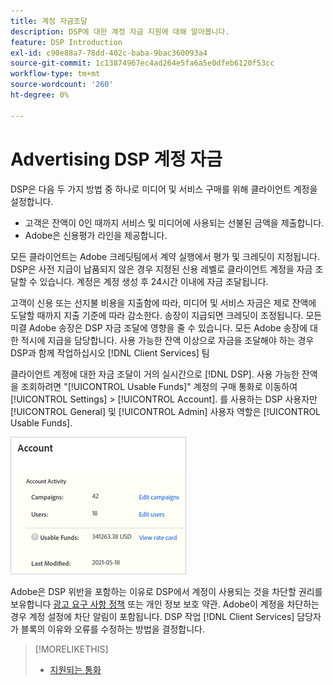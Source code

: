 ```yaml
---
title: 계정 자금조달
description: DSP에 대한 계정 자금 지원에 대해 알아봅니다.
feature: DSP Introduction
exl-id: c90e88a7-78dd-402c-baba-9bac360093a4
source-git-commit: 1c13874967ec4ad264e5fa6a5e0dfeb6120f53cc
workflow-type: tm+mt
source-wordcount: '260'
ht-degree: 0%

---
```


# Advertising DSP 계정 자금

DSP은 다음 두 가지 방법 중 하나로 미디어 및 서비스 구매를 위해 클라이언트 계정을 설정합니다.

* 고객은 잔액이 0인 때까지 서비스 및 미디어에 사용되는 선불된 금액을 제출합니다.
* Adobe은 신용평가 라인을 제공합니다.

모든 클라이언트는 Adobe 크레딧팀에서 계약 실행에서 평가 및 크레딧이 지정됩니다. DSP은 사전 지급이 납품되지 않은 경우 지정된 신용 레벨로 클라이언트 계정을 자금 조달할 수 있습니다. 계정은 계정 생성 후 24시간 이내에 자금 조달됩니다.

고객이 신용 또는 선지불 비용을 지출함에 따라, 미디어 및 서비스 자금은 제로 잔액에 도달할 때까지 지출 기준에 따라 감소한다. 송장이 지급되면 크레딧이 조정됩니다. 모든 미결 Adobe 송장은 DSP 자금 조달에 영향을 줄 수 있습니다. 모든 Adobe 송장에 대한 적시에 지급을 담당합니다. 사용 가능한 잔액 이상으로 자금을 조달해야 하는 경우 DSP과 함께 작업하십시오 [!DNL Client Services] 팀

클라이언트 계정에 대한 자금 조달이 거의 실시간으로 [!DNL DSP]. 사용 가능한 잔액을 조회하려면 &quot;[!UICONTROL Usable Funds]&quot; 계정의 구매 통화로 이동하여 [!UICONTROL Settings] > [!UICONTROL Account]. 를 사용하는 DSP 사용자만 [!UICONTROL General] 및 [!UICONTROL Admin] 사용자 역할은 [!UICONTROL Usable Funds].

![계정에 사용 가능한 자금](/help/dsp/assets/account-usable-funds.png)

Adobe은 DSP 위반을 포함하는 이유로 DSP에서 계정이 사용되는 것을 차단할 권리를 보유합니다 [광고 요구 사항 정책](/help/policies/ad-requirements-policy.md) 또는 개인 정보 보호 약관. Adobe이 계정을 차단하는 경우 계정 설정에 차단 알림이 포함됩니다. DSP 작업 [!DNL Client Services] 담당자가 블록의 이유와 오류를 수정하는 방법을 결정합니다.

>[!MORELIKETHIS]
>
>* [지원되는 통화](/help/dsp/currency.md)

